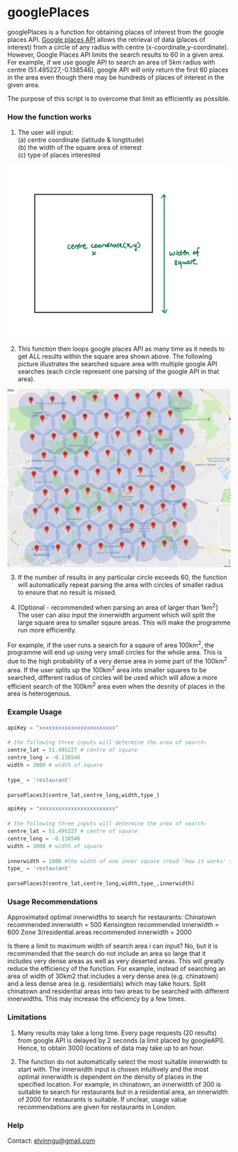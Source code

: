 # googlePlaces

googlePlaces is a function for obtaining places of interest from the google places API. [Google places API](https://developers.google.com/places/web-service/intro) allows the retrieval of data (places of interest) from a circle of any radius with centre (x-coordinate,y-coordinate). However, Google Places API limits the search results to 60 in a given area. For example, if we use google API to search an area of 5km radius with centre (51.495227,-0.138546), google API will only return the first 60 places in the area even though there may be hundreds of places of interest in the given area.

The purpose of this script is to overcome that limit as efficiently as possible. 

### How the function works

1. The user will input:  
(a) centre coordinate (latitude & longtitude)   
(b) the width of the square area of interest  
(c) type of places interested  

<img src = "pictures/IMG_BC5D48C3703A-1.jpeg" width = "600" align ="middle">

2. This function then loops google places API as many time as it needs to get ALL results within the square area shown above. The following picture illustrates the searched square area with multiple google API searches (each circle represent one      parsing of the google API in that area).

<img src = "pictures/Screenshot%202019-07-17%20at%2017.07.45.png" width = "600" align ="middle">

3. If the number of results in any particular circle exceeds 60, the function will automatically repeat parsing the area with circles of smaller radius to ensure that no result is missed. 

4. [Optional - recommended when parsing an area of larger than 1km<sup>2</sup>] The user can also input the innerwidth argument which will split the large square area to smaller sqaure areas. This will make the programme run more efficiently. 

For example, if the user runs a search for a sqaure of area 100km<sup>2</sup>, the programme will end up using very small circles for the whole area. This is due to the high probability of a very dense area in some part of the 100km<sup>2</sup> area. If the user splits up the 100km<sup>2</sup> area into smaller squares to be searched, different radius of circles will be used which will allow a more efficient search of the 100km<sup>2</sup> area even when the desnity of places in the area is heterogenous. 



### Example Usage

```python
apiKey = "xxxxxxxxxxxxxxxxxxxxxxxx"

# the following three inputs will determine the area of search:
centre_lat = 51.495227 # centre of square
centre_long = -0.138546 
width = 3000 # width of square

type_ = 'restaurant' 

parsePlaces3(centre_lat,centre_long,width,type_)
```

```python
apiKey = "xxxxxxxxxxxxxxxxxxxxxxxx"

# the following three inputs will determine the area of search:
centre_lat = 51.495227 # centre of square
centre_long = -0.138546 
width = 3000 # width of square

innerwidth = 1000 #the width of one inner square (read 'How it works' section for more information)
type_ = 'restaurant' 

parsePlaces3(centre_lat,centre_long,width,type_,innerwidth)
```

### Usage Recommendations

Approximated optimal innerwidths to search for restaurants:
Chinatown recommended innerwidth = 500
Kensington recommended innerwidth = 600
Zone 3/residential areas recommended innerwidth = 2000

Is there a limit to maximum width of search area i can input?
No, but it is recommended that the search do not include an area so large that it includes very dense areas as well as very deserted areas. This will greatly reduce the efficiency of the function. For example, instead of searching an area of width of 30km2 that includes a very dense area (e.g. chinatown) and a less dense area (e.g. residentials) which may take hours. Split chinatown and residential areas into two areas to be searched with different innerwidths. This may increase the efficiency by a few times. 

### Limitations

1. Many results may take a long time. Every page requests (20 results) from google API is delayed by 2 seconds (a limit placed by googleAPI). Hence, to obtain 3000 locations of data may take up to an hour.

2. The function do not automatically select the most suitable innerwidth to start with. The innerwidth input is chosen intuitively and the most optimal innerwidth is dependent on the density of places in the specified location. For example, in chinatown, an innerwidth of 300 is suitable to search for restaurants but in a residential area, an innerwidth of 2000 for restaurants is suitable. If unclear, usage value recommendations are given for restaurants in London.

### Help
Contact: elvinngu@gmail.com 




